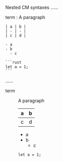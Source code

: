 Nested CM syntaxes
......

term
:  A paragraph

    | a | b |
    | - | - |
    | c | d |

    - a
    - b
      - c

    ```rust
    let a = 1;
    ```

......

<dl data-sourcepos="1:1-14:7">
<dt data-sourcepos="1:1-1:4">term</dt>
<dd data-sourcepos="2:4-14:7">
<p data-sourcepos="2:4-2:14">A paragraph</p>
<table data-sourcepos="4:5-6:13">
<thead data-sourcepos="4:5-5:13">
<tr data-sourcepos="4:5-4:13">
<th data-sourcepos="4:7-4:7">a</th>
<th data-sourcepos="4:11-4:11">b</th>
</tr>
</thead>
<tbody data-sourcepos="6:5-6:13">
<tr data-sourcepos="6:5-6:13">
<td data-sourcepos="6:7-6:7">c</td>
<td data-sourcepos="6:11-6:11">d</td>
</tr>
</tbody>
</table>
<ul data-sourcepos="8:5-11:0">
<li data-sourcepos="8:5-8:7">a</li>
<li data-sourcepos="9:5-11:0">b
<ul data-sourcepos="10:7-11:0">
<li data-sourcepos="10:7-11:0">c</li>
</ul>
</li>
</ul>
<pre><code data-sourcepos="12:5-14:7" class="language-rust">let a = 1;
</code></pre>
</dd>
</dl>
